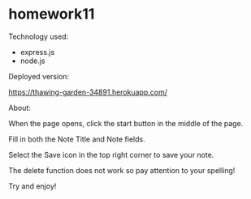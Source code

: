 # homework11
Technology used:
- express.js
- node.js

Deployed version:

https://thawing-garden-34891.herokuapp.com/


About:

When the page opens, click the start button in the middle of the page.

Fill in both the Note Title and Note fields.

Select the Save icon in the top right corner to save your note.

The delete function does not work so pay attention to your spelling! 

Try and enjoy!